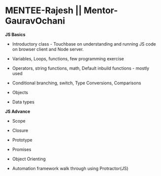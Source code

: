 # MENTEE-Rajesh || Mentor-GauravOchani

**JS Basics**

- Introductory class - Touchbase on understanding and running JS code on browser client and Node server.

- Variables, Loops, functions, few programming exercise

- Operators, string functions, math, Default inbuild functions - mostly used

- Conditional branching, switch, Type Conversions, Comparisons

- Objects

- Data types

**JS Advance**

- Scope

- Closure

- Prototype

- Promises

- Object Orienting

- Automation framework walk through using Protractor(JS)
